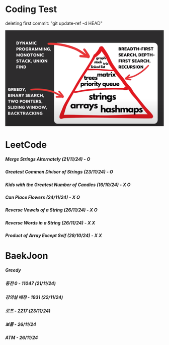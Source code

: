 # Coding Test

deleting first commit: "git update-ref -d HEAD"


![Image](image.png)

# LeetCode
##### Merge Strings Alternately (21/11/24) - O
##### Greatest Common Divisor of Strings (23/11/24) - O
##### Kids with the Greatest Number of Candies (16/10/24) - X O
##### Can Place Flowers (24/11/24) - X O
##### Reverse Vowels of a String (26/11/24) - X O
##### Reverse Words in a String (26/11/24) - X X
##### Product of Array Except Self (28/10/24) - X X
# BaekJoon 
##### Greedy
##### 동전 0 - 11047 (21/11/24)
##### 강의실 배정 - 1931 (22/11/24)
##### 로프 - 2217 (23/11/24)
##### 보물 - 26/11/24
##### ATM - 26/11/24

